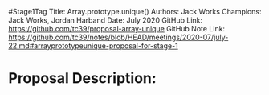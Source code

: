 #Stage1Tag
Title: Array.prototype.unique()
Authors: Jack Works
Champions: Jack Works, Jordan Harband
Date: July 2020
GitHub Link: https://github.com/tc39/proposal-array-unique
GitHub Note Link: https://github.com/tc39/notes/blob/HEAD/meetings/2020-07/july-22.md#arrayprototypeunique-proposal-for-stage-1

# Proposal Description:
